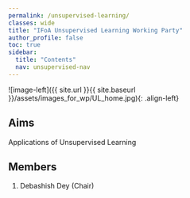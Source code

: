 ```yaml
---
permalink: /unsupervised-learning/
classes: wide
title: "IFoA Unsupervised Learning Working Party"
author_profile: false
toc: true
sidebar:
  title: "Contents"
  nav: unsupervised-nav
---
```



![image-left]({{ site.url }}{{ site.baseurl }}/assets/images_for_wp/UL_home.jpg){: .align-left}


## Aims
Applications of Unsupervised Learning

## Members
1.  Debashish Dey (Chair) 
